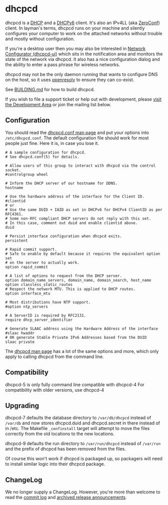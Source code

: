 # dhcpcd

dhcpcd is a
[DHCP](http://en.wikipedia.org/wiki/Dynamic_Host_Configuration_Protocol) and a
[DHCPv6](http://en.wikipedia.org/wiki/DHCPv6) client.
It's also an IPv4LL (aka [ZeroConf](http://en.wikipedia.org/wiki/Zeroconf))
client.
In layman's terms, dhcpcd runs on your machine and silently configures your
computer to work on the attached networks without trouble and mostly without
configuration.

If you're a desktop user then you may also be interested in
[Network Configurator (dhcpcd-ui)](http://roy.marples.name/projects/dhcpcd-ui)
which sits in the notification area and monitors the state of the network via
dhcpcd.
It also has a nice configuration dialog and the ability to enter a pass phrase
for wireless networks.

dhcpcd may not be the only daemon running that wants to configure DNS on the
host, so it uses [openresolv](http://roy.marples.name/projects/openresolv)
to ensure they can co-exist.

See [BUILDING.md](BUILDING.md) for how to build dhcpcd.

If you wish to file a support ticket or help out with development, please
[visit the Development Area](https://dev.marples.name/project/profile/101/)
or join the mailing list below.

## Configuration

You should read the
[dhcpcd.conf man page](http://roy.marples.name/man/html5/dhcpcd.conf.html)
and put your options into `/etc/dhcpcd.conf`.
The default configuration file should work for most people just fine.
Here it is, in case you lose it.

```
# A sample configuration for dhcpcd.
# See dhcpcd.conf(5) for details.

# Allow users of this group to interact with dhcpcd via the control socket.
#controlgroup wheel

# Inform the DHCP server of our hostname for DDNS.
hostname

# Use the hardware address of the interface for the Client ID.
#clientid
# or
# Use the same DUID + IAID as set in DHCPv6 for DHCPv4 ClientID as per RFC4361.
# Some non-RFC compliant DHCP servers do not reply with this set.
# In this case, comment out duid and enable clientid above.
duid

# Persist interface configuration when dhcpcd exits.
persistent

# Rapid commit support.
# Safe to enable by default because it requires the equivalent option set
# on the server to actually work.
option rapid_commit

# A list of options to request from the DHCP server.
option domain_name_servers, domain_name, domain_search, host_name
option classless_static_routes
# Respect the network MTU. This is applied to DHCP routes.
option interface_mtu

# Most distributions have NTP support.
#option ntp_servers

# A ServerID is required by RFC2131.
require dhcp_server_identifier

# Generate SLAAC address using the Hardware Address of the interface
#slaac hwaddr
# OR generate Stable Private IPv6 Addresses based from the DUID
slaac private
```

The [dhcpcd man page](/man/html8/dhcpcd.html) has a lot of the same options and more, which only apply to calling dhcpcd from the command line.


## Compatibility
dhcpcd-5 is only fully command line compatible with dhcpcd-4
For compatibility with older versions, use dhcpcd-4

## Upgrading
dhcpcd-7 defaults the database directory to `/var/db/dhcpcd` instead of
`/var/db` and now stores dhcpcd.duid and dhcpcd.secret in there instead of
in /etc.
The Makefile `_confinstall` target will attempt to move the files correctly from
the old locations to the new locations.

dhcpcd-9 defaults the run directory to `/var/run/dhcpcd` instead of
`/var/run` and the prefix of dhcpcd has been removed from the files.

Of course this won't work if dhcpcd is packaged up, so packagers will need to
install similar logic into their dhcpcd package.

## ChangeLog
We no longer supply a ChangeLog.
However, you're more than welcome to read the
[commit log](http://roy.marples.name/git/dhcpcd.git/log/) and
[archived release announcements](http://roy.marples.name/archives/dhcpcd-discuss/).
